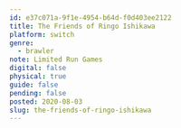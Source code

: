```yaml
---
id: e37c071a-9f1e-4954-b64d-f0d403ee2122
title: The Friends of Ringo Ishikawa
platform: switch
genre:
  - brawler
note: Limited Run Games
digital: false
physical: true
guide: false
pending: false
posted: 2020-08-03
slug: the-friends-of-ringo-ishikawa
---
```

